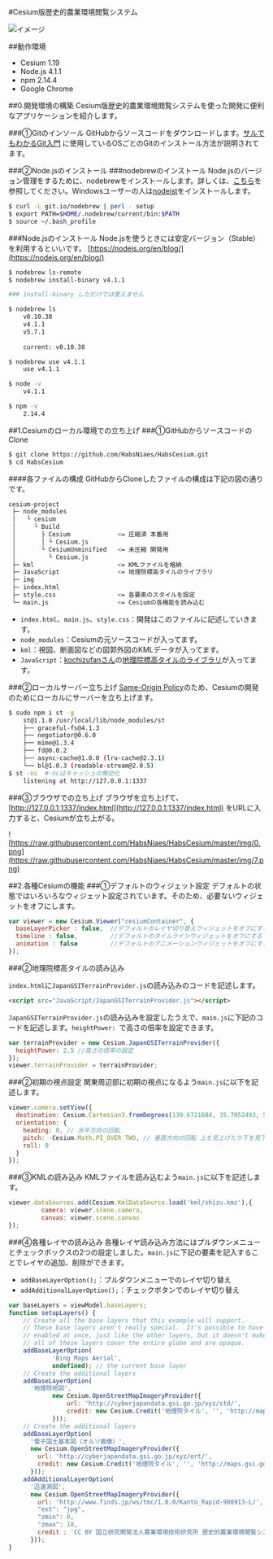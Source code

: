 #Cesium版歴史的農業環境閲覧システム

![イメージ](https://raw.githubusercontent.com/HabsNiaes/HabsCesium/master/img/6.jpg)


##動作環境

- Cesium 1.19
- Node.js 4.1.1
- npm 2.14.4
- Google Chrome


##0.開発環境の構築
Cesium版歴史的農業環境閲覧システムを使った開発に便利なアプリケーションを紹介します。

###①Gitのインソール
GitHubからソースコードをダウンロードします。[サルでもわかるGit入門](http://www.backlog.jp/git-guide/intro/intro2_1.html) に使用しているOSごとのGitのインストール方法が説明されてます。


###②Node.jsのインストール
###nodebrewのインストール
Node.jsのバージョン管理をするために、nodebrewをインストールします。詳しくは、[こちら](http://qiita.com/sinmetal/items/154e81823f386279b33c)を参照してください。Windowsユーザーの人は[nodeist](http://qiita.com/Kackey/items/b41b11bcf1c0b0d76149)をインストールします。

```bash
$ curl -L git.io/nodebrew | perl - setup
$ export PATH=$HOME/.nodebrew/current/bin:$PATH
$ source ~/.bash_profile
```

###Node.jsのインストール
Node.jsを使うときには安定バージョン（Stable）を利用するといいです。
[https://nodejs.org/en/blog/](https://nodejs.org/en/blog/)

```bash
$ nodebrew ls-remote
$ nodebrew install-binary v4.1.1

### install-binary しただけでは使えません

$ nodebrew ls
	v0.10.38
	v4.1.1
	v5.7.1
	
	current: v0.10.38

$ nodebrew use v4.1.1
	use v4.1.1

$ node -v
	v4.1.1

$ npm -v
	2.14.4
```




##1.Cesiumのローカル環境での立ち上げ
###①GitHubからソースコードのClone

```bash
$ git clone https://github.com/HabsNiaes/HabsCesium.git
$ cd HabsCesium
```

####各ファイルの構成
GitHubからCloneしたファイルの構成は下記の図の通りです。

```bash
cesium-project  
 ├─ node_modules  
 │   └ cesium  
 │     └ Build  
 │       ├ Cesium             <= 圧縮済 本番用  
 │       │ └ Cesium.js  
 │       └ CesiumUnminified   <= 未圧縮 開発用  
 │         └ Cesium.js
 ├─ kml                       <= KMLファイルを格納
 ├─ JavaScript                <= 地理院標高タイルのライブラリ
 ├─ img                       
 ├─ index.html                
 ├─ style.css                 <= 各要素のスタイルを設定
 └─ main.js                   <= Cesiumの各機能を読み込む
```

- `index.html`、`main.js`、`style.css`：開発はこのファイルに記述していきます。
- `node_modules`：Cesiumの元ソースコードが入ってます。
- `kml`：視図、断面図などの図郭外図のKMLデータが入ってます。
- `JavaScript`：[kochizufanさん](https://github.com/kochizufan)の[地理院標高タイルのライブラリ](https://github.com/tilemapjp/Cesium-JapanGSI)が入ってます。


###②ローカルサーバー立ち上げ
[Same-Origin Policy](https://ja.wikipedia.org/wiki/%E5%90%8C%E4%B8%80%E7%94%9F%E6%88%90%E5%85%83%E3%83%9D%E3%83%AA%E3%82%B7%E3%83%BC)のため、Cesiumの開発のためにローカルにサーバーを立ち上げます。

```bash
$ sudo npm i st -g
	st@1.1.0 /usr/local/lib/node_modules/st
	├── graceful-fs@4.1.3
	├── negotiator@0.6.0
	├── mime@1.3.4
	├── fd@0.0.2
	├── async-cache@1.0.0 (lru-cache@2.3.1)
	└── bl@1.0.3 (readable-stream@2.0.5)
$ st -nc  #-ncはキャッシュの無効化
	listening at http://127.0.0.1:1337
```

###③ブラウザでの立ち上げ
ブラウザを立ち上げて、[http://127.0.0.1:1337/index.html](http://127.0.0.1:1337/index.html) をURLに入力すると、Cesiumが立ち上がる。

![https://raw.githubusercontent.com/HabsNiaes/HabsCesium/master/img/0.png](https://raw.githubusercontent.com/HabsNiaes/HabsCesium/master/img/7.png)


##2.各種Cesiumの機能
###①デフォルトのウィジェット設定
デフォルトの状態ではいろいろなウィジェット設定されています。そのため、必要ないウィジェットをオフにします。

```javascript
var viewer = new Cesium.Viewer("cesiumContainer", {
  baseLayerPicker : false,  //デフォルトのレイヤ切り替えウィジェットをオフにする
  timeline : false,         //デフォルトのタイムラインウィジェットをオフにする
  animation : false         //デフォルトのアニメーションウィジェットをオフにする
});
```

###②地理院標高タイルの読み込み

`index.html`に`JapanGSITerrainProvider.js`の読み込みのコードを記述します。

```html
<script src="JavaScript/JapanGSITerrainProvider.js"></script>
```

`JapanGSITerrainProvider.js`の読み込みを設定したうえで、`main.js`に下記のコードを記述します。`heightPower: `で高さの倍率を設定できます。

```javascript
var terrainProvider = new Cesium.JapanGSITerrainProvider({
  heightPower: 2.5 //高さの倍率の設定
});
viewer.terrainProvider = terrainProvider;

```

###②初期の視点設定
関東周辺部に初期の視点になるよう`main.js`に以下を記述します。

```javascript
viewer.camera.setView({
  destination: Cesium.Cartesian3.fromDegrees(139.6721684, 35.7052493, 50000),
  orientation: {
    heading: 0, // 水平方向の回転
    pitch: -Cesium.Math.PI_OVER_TWO, // 垂直方向の回転 上を見上げたり下を見下ろしたり
    roll: 0
  }
});
```

###③KMLの読み込み
KMLファイルを読み込むよう`main.js`に以下を記述します。

```javascript
viewer.dataSources.add(Cesium.KmlDataSource.load('kml/shizu.kmz'),{
         camera: viewer.scene.camera,
         canvas: viewer.scene.canvas
});

```


###④各種レイヤの読み込み
各種レイヤ読み込み方法にはプルダウンメニューとチェックボックスの2つの設定しました。`main.js`に下記の要素を記入することでレイヤの追加、削除ができます。

- `addBaseLayerOption();`：プルダウンメニューでのレイヤ切り替え
- `addAdditionalLayerOption();`：チェックボタンでのレイヤ切り替え


```javascript
var baseLayers = viewModel.baseLayers;
function setupLayers() {
    // Create all the base layers that this example will support.
    // These base layers aren't really special.  It's possible to have multiple of them
    // enabled at once, just like the other layers, but it doesn't make much sense because
    // all of these layers cover the entire globe and are opaque.
    addBaseLayerOption(
            'Bing Maps Aerial',
            undefined); // the current base layer
    // Create the additional layers
    addBaseLayerOption(
      '地理院地図',
            new Cesium.OpenStreetMapImageryProvider({
                url: 'http://cyberjapandata.gsi.go.jp/xyz/std/',
                credit: new Cesium.Credit('地理院タイル', '', 'http://maps.gsi.go.jp/development/ichiran.html')
            }));
    // Create the additional layers
    addBaseLayerOption(
      '電子国土基本図（オルソ画像）',
      new Cesium.OpenStreetMapImageryProvider({
        url: 'http://cyberjapandata.gsi.go.jp/xyz/ort/',
        credit: new Cesium.Credit('地理院タイル', '', 'http://maps.gsi.go.jp/development/ichiran.html')
      }));
    addAdditionalLayerOption(
      '迅速測図',
      new Cesium.OpenStreetMapImageryProvider({
        url: 'http://www.finds.jp/ws/tmc/1.0.0/Kanto_Rapid-900913-L/',
        "ext": "jpg",
        "zmin": 0,
        "zmax": 18,
        credit : 'CC BY 国立研究開発法人農業環境技術研究所 歴史的農業環境閲覧システム',
      }));
}
```
